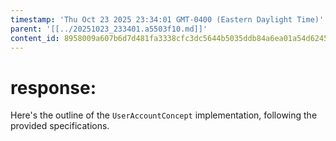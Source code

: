 ```yaml
---
timestamp: 'Thu Oct 23 2025 23:34:01 GMT-0400 (Eastern Daylight Time)'
parent: '[[../20251023_233401.a5503f10.md]]'
content_id: 8958009a607b6d7d481fa3338cfc3dc5644b5035ddb84a6ea01a54d6245d033b
---
```


# response:

Here's the outline of the `UserAccountConcept` implementation, following the provided specifications.
